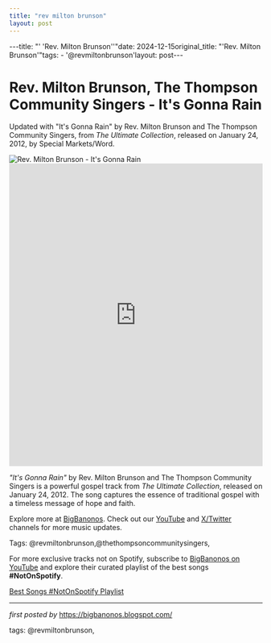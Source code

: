 ```yaml
---
title: "rev milton brunson"
layout: post
---
```

---title: "' 'Rev. Milton Brunson''"date: 2024-12-15original_title: "'Rev. Milton Brunson'"tags:  - '@revmiltonbrunson'layout: post---<!-- Title of the Post --><h1 >Rev. Milton Brunson, The Thompson Community Singers - It's Gonna Rain</h1> <!-- Introductory Text --><p >Updated with "It's Gonna Rain" by Rev. Milton Brunson and The Thompson Community Singers, from *The Ultimate Collection*, released on January 24, 2012, by Special Markets/Word.</p> <!-- Featured Image --><div > <img src="https://www.malaco.com/wp-content/uploads/2017/03/952f7a59e2bbd779c9d12fd92e7c41ba.jpg" alt="Rev. Milton Brunson - It's Gonna Rain" /></div> <!-- YouTube Video Embed --><div > <iframe width="100%" height="601" src="https://www.youtube.com/embed/4NKVgT37b9E" title="It's Gonna Rain" frameborder="0" allow="accelerometer; autoplay; clipboard-write; encrypted-media; gyroscope; picture-in-picture; web-share" referrerpolicy="strict-origin-when-cross-origin" allowfullscreen></iframe></div> <!-- Song Information --><div > <p><em>"It's Gonna Rain"</em> by Rev. Milton Brunson and The Thompson Community Singers is a powerful gospel track from *The Ultimate Collection*, released on January 24, 2012. The song captures the essence of traditional gospel with a timeless message of hope and faith.</p></div> <!-- Footer Links --><div > <p>Explore more at <a href="https://bigbanonos.blogspot.com/" target="_blank">BigBanonos</a>. Check out our <a href="https://www.youtube.com/@BigBanonos" target="_blank">YouTube</a> and <a href="https://x.com/bigbanonos" target="_blank">X/Twitter</a> channels for more music updates.</p></div> <!-- Tags --><p >Tags: @revmiltonbrunson,@thethompsoncommunitysingers,</p><!--Subscribe and Playlist Links--><div>    <p>For more exclusive tracks not on Spotify, subscribe to <a href="https://www.youtube.com/@BigBanonos" target="_blank">BigBanonos on YouTube</a> and explore their curated playlist of the best songs <strong>#NotOnSpotify</strong>.</p>    <p><a href="https://www.youtube.com/playlist?list=PLtuNtuTatqI0kFahUCbtbfenC_ET5O_tr" target="_blank">Best Songs #NotOnSpotify Playlist<br /></a></p></div><hr /><p><em>first posted by</em> <a href="https://bigbanonos.blogspot.com/" rel="noopener" target="_new">https://bigbanonos.blogspot.com/</a></p><p>tags: @revmiltonbrunson,</p>
